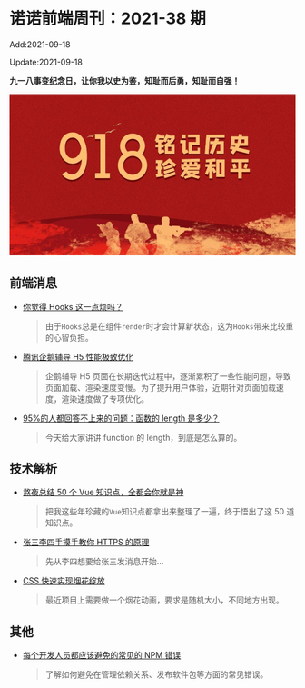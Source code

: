 <!--
 * @Description: weekly-38
 * @Author: zoeblow
 * @Email: zoeblow@gmail.com
 * @Date: 2021-09-03 10:38:57
 * @LastEditors: wangfuyuan
 * @LastEditTime: 2021-10-08 17:34:21
 * @FilePath: \nuofe-weekly1\2021\weekly-38.md
 -->

# 诺诺前端周刊：2021-38 期

Add:2021-09-18

Update:2021-09-18

**九一八事变纪念日，让你我以史为鉴，知耻而后勇，知耻而自强！**

![202138](../images/2021/202138.jpg)

## 前端消息

- [你觉得 Hooks 这一点烦吗？](https://mp.weixin.qq.com/s/BUr9X-cUpWlpKQdo_mWvrg)

  > 由于`Hooks`总是在组件`render`时才会计算新状态，这为`Hooks`带来比较重的心智负担。

- [腾讯企鹅辅导 H5 性能极致优化](https://mp.weixin.qq.com/s/zJMM4SF7pc6LZPCsQfWOxw)

  > 企鹅辅导 H5 页面在长期迭代过程中，逐渐累积了一些性能问题，导致页面加载、渲染速度变慢。为了提升用户体验，近期针对页面加载速度，渲染速度做了专项优化。

- [95%的人都回答不上来的问题：函数的 length 是多少？](https://mp.weixin.qq.com/s/EswSzCCyFCzRDYZRY3DC7g)

  > 今天给大家讲讲 function 的 length，到底是怎么算的。

## 技术解析

- [熬夜总结 50 个 Vue 知识点，全都会你就是神](https://mp.weixin.qq.com/s/XJUEou9LTHVXNgHtr9O-UA)

  > 把我这些年珍藏的`Vue`知识点都拿出来整理了一遍，终于悟出了这 50 道知识点。

- [张三李四手摸手教你 HTTPS 的原理](https://juejin.cn/post/6872276748570984455)

  > 先从李四想要给张三发消息开始...

- [CSS 快速实现烟花绽放](https://mp.weixin.qq.com/s/iuzI_YqJGwgpwYDJUcyW1A)

  > 最近项目上需要做一个烟花动画，要求是随机大小，不同地方出现。

## 其他

- [每个开发人员都应该避免的常见的 NPM 错误](https://mp.weixin.qq.com/s/WVi7sC1R9X16V3N0Ipo8Bg)

  > 了解如何避免在管理依赖关系、发布软件包等方面的常见错误。
